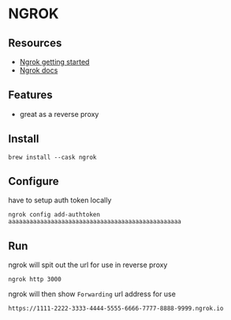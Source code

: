 # NGROK

## Resources

- [Ngrok getting started](https://dashboard.ngrok.com/get-started/setup)
- [Ngrok docs](https://ngrok.com/docs)

## Features

- great as a reverse proxy

## Install

```console
brew install --cask ngrok
```

## Configure

have to setup auth token locally

```console
ngrok config add-authtoken aaaaaaaaaaaaaaaaaaaaaaaaaaaaaaaaaaaaaaaaaaaaaaaaa
```

## Run

ngrok will spit out the url for use in reverse proxy

```console
ngrok http 3000
```

ngrok will then show `Forwarding` url address for use

`https://1111-2222-3333-4444-5555-6666-7777-8888-9999.ngrok.io`
